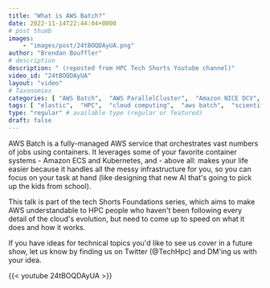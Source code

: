 ```yaml
---
title: "What is AWS Batch?"
date: 2022-11-14T22:44:04+0000
# post thumb
images:
    - "images/post/24tBOQDAyUA.png"
author: "Brendan Bouffler"
# description
description: " (reposted from HPC Tech Shorts Youtube channel)"
video_id: "24tBOQDAyUA"
layout: "video"
# Taxonomies
categories: [ "AWS Batch",  "AWS ParallelCluster",  "Amazon NICE DCV",  "Elastic Fabric Adapter",  "Life Sciences", ]
tags: [ "elastic",  "HPC",  "cloud computing",  "aws batch",  "scientific computing",  "EC2",  "CPUs",  "bioinformatics",  "Storage",  "batch",  "technical computing",  "MPI",  "containers",  "virtualization",  "vizualization",  "autoscaling",  "Schedulers",  "ParallelCluster",  "DCV",  "elastic fabric adapter",  "Lustre",  "EFA",  "infiniband",  "tightly-coupled",  "GPUs",  "High Performance Computing",  "kubernetes",  "techshorts", ]
type: "regular" # available type (regular or featured)
draft: false
---
```


AWS Batch is a fully-managed AWS service that orchestrates vast numbers of jobs using containers. It leverages some of your favorite container systems - Amazon ECS and Kubernetes, and - above all: makes your life easier because it handles all the messy infrastructure for you, so you can focus on your task at hand (like designing that new AI that's going to pick up the kids from school).

This talk is part of the tech Shorts Foundations series, which aims to make AWS understandable to HPC people who haven't been following every detail of the cloud's evolution, but need to come up to speed on what it does and how it works.

If you have ideas for technical topics you'd like to see us cover in a future show, let us know by finding us on Twitter (@TechHpc) and DM'ing us with your idea.

{{< youtube 24tBOQDAyUA >}}